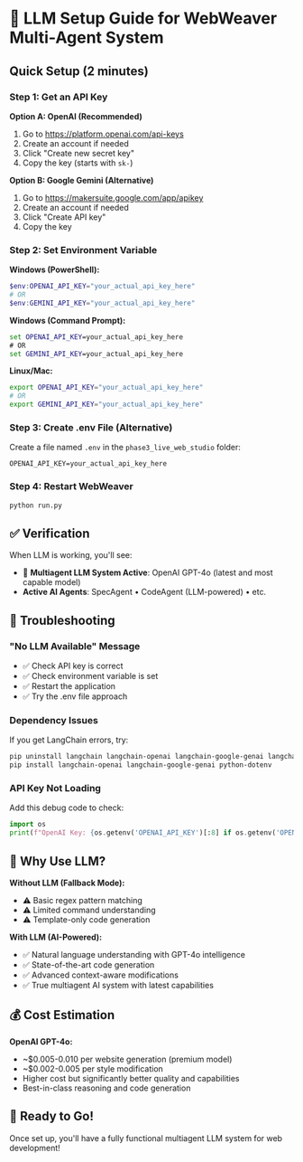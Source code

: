 # 🤖 LLM Setup Guide for WebWeaver Multi-Agent System

## Quick Setup (2 minutes)

### Step 1: Get an API Key

**Option A: OpenAI (Recommended)**
1. Go to https://platform.openai.com/api-keys
2. Create an account if needed
3. Click "Create new secret key"
4. Copy the key (starts with `sk-`)

**Option B: Google Gemini (Alternative)**
1. Go to https://makersuite.google.com/app/apikey
2. Create an account if needed
3. Click "Create API key"
4. Copy the key

### Step 2: Set Environment Variable

**Windows (PowerShell):**
```powershell
$env:OPENAI_API_KEY="your_actual_api_key_here"
# OR
$env:GEMINI_API_KEY="your_actual_api_key_here"
```

**Windows (Command Prompt):**
```cmd
set OPENAI_API_KEY=your_actual_api_key_here
# OR
set GEMINI_API_KEY=your_actual_api_key_here
```

**Linux/Mac:**
```bash
export OPENAI_API_KEY="your_actual_api_key_here"
# OR
export GEMINI_API_KEY="your_actual_api_key_here"
```

### Step 3: Create .env File (Alternative)

Create a file named `.env` in the `phase3_live_web_studio` folder:

```
OPENAI_API_KEY=your_actual_api_key_here
```

### Step 4: Restart WebWeaver

```bash
python run.py
```

## ✅ Verification

When LLM is working, you'll see:
- 🤖 **Multiagent LLM System Active**: OpenAI GPT-4o (latest and most capable model)
- **Active AI Agents**: SpecAgent • CodeAgent (LLM-powered) • etc.

## 🔧 Troubleshooting

### "No LLM Available" Message
- ✅ Check API key is correct
- ✅ Check environment variable is set
- ✅ Restart the application
- ✅ Try the .env file approach

### Dependency Issues
If you get LangChain errors, try:
```bash
pip uninstall langchain langchain-openai langchain-google-genai langchain-core
pip install langchain-openai langchain-google-genai python-dotenv
```

### API Key Not Loading
Add this debug code to check:
```python
import os
print(f"OpenAI Key: {os.getenv('OPENAI_API_KEY')[:8] if os.getenv('OPENAI_API_KEY') else 'None'}...")
```

## 🎯 Why Use LLM?

**Without LLM (Fallback Mode):**
- ⚠️ Basic regex pattern matching
- ⚠️ Limited command understanding
- ⚠️ Template-only code generation

**With LLM (AI-Powered):**
- ✅ Natural language understanding with GPT-4o intelligence
- ✅ State-of-the-art code generation
- ✅ Advanced context-aware modifications
- ✅ True multiagent AI system with latest capabilities

## 💰 Cost Estimation

**OpenAI GPT-4o:**
- ~$0.005-0.010 per website generation (premium model)
- ~$0.002-0.005 per style modification
- Higher cost but significantly better quality and capabilities
- Best-in-class reasoning and code generation

## 🚀 Ready to Go!

Once set up, you'll have a fully functional multiagent LLM system for web development! 